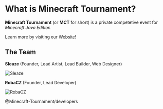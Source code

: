# What is Minecraft Tournament?
**Minecraft Tournament** (or **MCT** for short) is a private competetive event for _Minecraft Java Edition._

Learn more by visiting our [Website](https://Minecraft-Tournament.github.io)!


## The Team

**Sleaze** (Founder, Lead Artist, Lead Builder, Web Designer)

![Sleaze](https://minotar.net/helm/MineralWarrior/48.png)

**RobaCZ** (Founder, Lead Developer)

![RobaCZ](https://minotar.net/helm/RobaCZ/48.png)

@Minecraft-Tournament/developers
